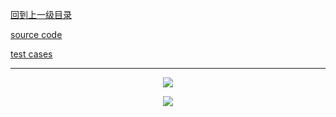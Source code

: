 [回到上一级目录](https://github.com/zhaochenyou/Way-to-Algorithm/blob/master/Chapter-3-DataStructure/README.md)

[source code](https://github.com/zhaochenyou/Way-to-Algorithm/blob/master/Chapter-3-DataStructure/src/DisjointSet.hpp)

[test cases](https://github.com/zhaochenyou/Way-to-Algorithm/blob/master/Chapter-3-DataStructure/src/DisjointSet.cpp)

----------
<p align="center"><img src="https://github.com/zhaochenyou/Way-to-Algorithm/raw/master/Chapter-3-DataStructure/res/DisjointSet1.png" /></p>
<p align="center"><img src="https://github.com/zhaochenyou/Way-to-Algorithm/raw/master/Chapter-3-DataStructure/res/DisjointSet2.png" /></p>
